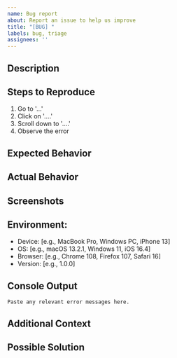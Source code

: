 ```yaml
---
name: Bug report
about: Report an issue to help us improve
title: "[BUG] "
labels: bug, triage
assignees: ''
---
```


## Description

<!-- A clear and concise description of the bug you encountered. -->

## Steps to Reproduce

<!-- Help us understand how to encounter this issue: -->

1. Go to '...'
2. Click on '....'
3. Scroll down to '....'
4. Observe the error

## Expected Behavior

<!-- What you expected to happen. -->

## Actual Behavior

<!-- What actually happened instead. -->

## Screenshots

<!-- If applicable, add screenshots to help explain the problem. -->

## Environment:

<!-- Please complete the following information -->
 - Device: [e.g., MacBook Pro, Windows PC, iPhone 13]
 - OS: [e.g., macOS 13.2.1, Windows 11, iOS 16.4]
 - Browser: [e.g., Chrome 108, Firefox 107, Safari 16]
 - Version: [e.g., 1.0.0]

## Console Output

<!-- If you have console errors, paste them here. -->
```
Paste any relevant error messages here.
```

## Additional Context

<!-- Add any other context about the problem here. -->

## Possible Solution

<!-- If you have ideas on how to fix this bug, share them here. --> 